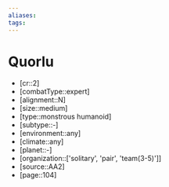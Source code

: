 ```yaml
---
aliases: 
tags: 
---
```


# Quorlu

- [cr::2]
- [combatType::expert]
- [alignment::N]
- [size::medium]
- [type::monstrous humanoid]
- [subtype::-]
- [environment::any]
- [climate::any]
- [planet::-]
- [organization::['solitary', 'pair', 'team(3-5)']]
- [source::AA2]
- [page::104]
